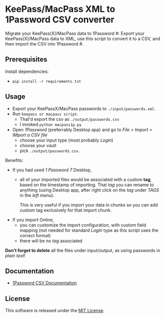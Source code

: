 # KeePass/MacPass XML to 1Password CSV converter

Migrate your KeePass(X)/MacPass data to 1Password #: Export your KeePass(X)/MacPass data to XML,
use this script to convert it to a CSV, and then import the CSV into
1Password #.

## Prerequisites

Install dependencies:

- `pip install -r requirements.txt`

## Usage

- Export your KeePassX/MacPass passwords to `./input/passwords.xml`.
- Run `keepass or macpass script`.
  - That'd export the csv as `./output/passwords.csv`
  - I invoked `python macpass1p.py`
- Open *1Password* (preferrably Desktop app) and go to *File > Import > IMport a CSV file*
    - choose your input type (most probably *Login*)
    - choose your vault
    - pick `./output/passwords.csv`.

Benefits:
- If you had used *1 Password 7* Desktop, 
  - all of your imported files would be associated with a custom **tag**, based on the timestamp of importing. That *tag* you can rename to anything (using Desktop app, after right click on the *tag* under *TAGS* in the *left menu*). 
  
    This is very useful if you import your data in chunks so you can add custom tag exclusively for that import chunk.
- If you import Online,
  - you can customize the import configuration, with custom field mapping (not needed for standard *Login* type as this script uses the correct format)
  - there will be no *tag* associated

**Don't forget to delete** all the files under input/output, as using passwords in *plain text*!

## Documentation

- [1Password CSV Documentation](https://support.1password.com/#csv--comma-separated-values)

## License

This software is released under the [MIT License](http://opensource.org/licenses/MIT).

